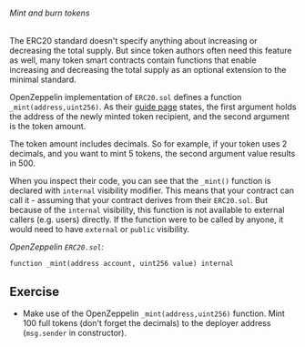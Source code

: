 ###### Mint and burn tokens

The ERC20 standard doesn't specify anything about increasing or decreasing the total supply. But since token authors often need this feature as well, many token smart contracts contain functions that enable increasing and decreasing the total supply as an optional extension to the minimal standard.

OpenZeppelin implementation of `ERC20.sol` defines a function  `_mint(address,uint256)`. As their [guide page](https://docs.openzeppelin.com/contracts/5.x/erc20-supply) states, the first argument holds the address of the newly minted token recipient, and the second argument is the token amount.

The token amount includes decimals. So for example, if your token uses 2 decimals, and you want to mint 5 tokens, the second argument value results in 500.

When you inspect their code, you can see that the `_mint()` function is declared with `internal` visibility modifier. This means that your contract can call it - assuming that your contract derives from their `ERC20.sol`. But because of the `internal` visibility, this function is not available to external callers (e.g. users) directly. If the function were to be called by anyone, it would need to have `external` or `public` visibility.

_OpenZeppelin `ERC20.sol`:_

```
function _mint(address account, uint256 value) internal
```

## Exercise

- Make use of the OpenZeppelin `_mint(address,uint256)` function. Mint 100 full tokens (don't forget the decimals) to the deployer address (`msg.sender` in constructor).
